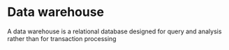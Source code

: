 # Data warehouse

A data warehouse is a relational database designed for query and analysis rather than for transaction processing